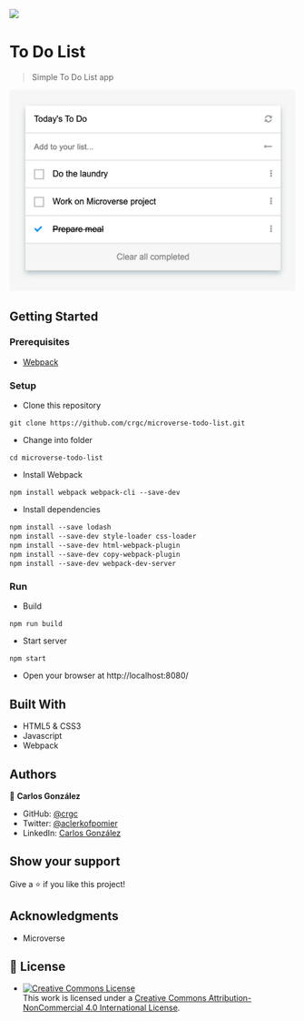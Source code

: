 ![](https://img.shields.io/badge/Microverse-blueviolet)

# To Do List

> Simple To Do List app

![screenshot](./img/screenshot.png)

## Getting Started

### Prerequisites

- [Webpack](https://webpack.js.org/)

### Setup

* Clone this repository
```
git clone https://github.com/crgc/microverse-todo-list.git
```
* Change into folder
```
cd microverse-todo-list
```
* Install Webpack
```
npm install webpack webpack-cli --save-dev
```
* Install dependencies
```
npm install --save lodash
npm install --save-dev style-loader css-loader
npm install --save-dev html-webpack-plugin
npm install --save-dev copy-webpack-plugin
npm install --save-dev webpack-dev-server
```

### Run
* Build
```
npm run build
```
* Start server
```
npm start
```
* Open your browser at http://localhost:8080/

## Built With

- HTML5 & CSS3
- Javascript
- Webpack

## Authors

👤  **Carlos González**
- GitHub: [@crgc](https://github.com/crgc)
- Twitter: [@aclerkofpomier](https://twitter.com/aclerkofpomier)
- LinkedIn: [Carlos González](https://www.linkedin.com/in/carlosrmgonzalez/)

## Show your support

Give a ⭐️ if you like this project!

## Acknowledgments

- Microverse

## 📝 License

- <a rel="license" href="http://creativecommons.org/licenses/by-nc/4.0/"><img alt="Creative Commons License" style="border-width:0" src="https://i.creativecommons.org/l/by-nc/4.0/88x31.png" /></a><br />This work is licensed under a <a rel="license" href="http://creativecommons.org/licenses/by-nc/4.0/">Creative Commons Attribution-NonCommercial 4.0 International License</a>.
